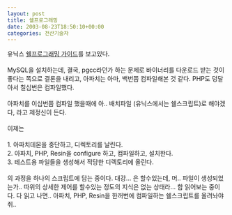 ```yaml
---
layout: post
title: 쉘프로그래밍
date: 2003-08-23T18:50:10+00:00
categories: 전산기술자
---
```

유닉스 <a href="http://doc.kldp.org/HOWTO//html/Adv-Bash-Scr-HOWTO/index.html">쉘프로그래밍 가이드</a>를 보고있다. <br /><br />MySQL을 설치하는데, 결국, pgcc라던가 하는 문제로 바이너리를 다운로드 받는 것이 좋다는 쪽으로 결론을 내리고, 아파치는 아마, 백번쯤 컴파일해본 것 같다. PHP도 덩달아서 칠십번은 컴파일했다. <br /><br />아파치를 이십번쯤 컴파일 했을때에 아.. 배치파일 (유닉스에서는 쉘스크립트)로 해야겠다, 라고 제정신이 든다.<br /><br />이제는 <br /><br />1. 아파치데몬을 중단하고, 디렉토리를 날린다.<br />2. 아파치, PHP, Resin을 configure 하고, 컴파일하고, 설치한다.<br />3. 테스트용 파일들을 생성해서 적당한 디렉토리에 올린다.<br /><br />의 과정을 하나의 스크립트에 담는 중이다. 대강... 은 할수있는데, 머.. 파일이 생성되었는가.. 따위의 상세한 제어를 할수있는 정도의 지식은 없는 상태라... 함 읽어보는 중이다. 다 읽고 나면.. 아파치, PHP, Resin을 한꺼번에 컴파일하는 쉘스크립트를 올려놔야쥐..
